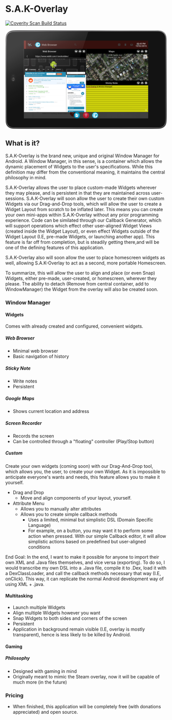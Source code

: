 # S.A.K-Overlay

<a href="https://scan.coverity.com/projects/theif519-s-a-k-overlay">
  <img alt="Coverity Scan Build Status"
       src="https://scan.coverity.com/projects/8595/badge.svg"/>
</a>

![Window Manager](/S.A.K-Overlay_Screenshot.png)

## What is it?

S.A.K-Overlay is the brand new, unique and original Window Manager for Android. A Window Manager, in this sense, is a container which allows the dynamic placement of Widgets to the user's specifications. While this definition may differ from the conventional meaning, it maintains the central philosophy in mind.

S.A.K-Overlay allows the user to place custom-made Widgets wherever they may please, and is persistent in that they are maintained across user-sessions. S.A.K-Overlay will soon allow the user to create their own custom Widgets via our Drag-and-Drop tools, which will allow the user to create a Widget Layout from scratch to be inflated later. This means you can create your own mini-apps within S.A.K-Overlay without any prior programming experience. Code can be similated through our Callback Generator, which will support operations which effect other user-aligned Widget Views (created inside the Widget Layout), or even effect Widgets outside of the Widget Layout (I.E, pre-made Widgets, or launching another app). This feature is far off from completion, but is steadily getting there,and will be one of the defining features of this application.

S.A.K-Overlay also will soon allow the user to place homescreen widgets as well, allowing S.A.K-Overlay to act as a second, more portable Homescreen.

To summarize, this will allow the user to align and place (or even Snap) Widgets, either pre-made, user-created, or homescreen, wherever they please. The ability to detach (Remove from central container, add to WindowManager) the Widget from the overlay will also be created soon.

### Window Manager

#### Widgets

Comes with already created and configured, convenient widgets.

##### Web Browser

* Minimal web browser
* Basic navigation of history

##### Sticky Note

* Write notes
* Persistent

##### Google Maps

* Shows current location and address

##### Screen Recorder

* Records the screen
* Can be controlled through a "floating" controller (Play/Stop button)

##### Custom

Create your own widgets (coming soon) with our Drag-And-Drop tool, which allows you, the user, to create your own Widget. As it is impossible to anticipate everyone's wants and needs, this feature allows you to make it yourself.

* Drag and Drop
    - Move and align components of your layout, yourself.
* Attribute Menu
    - Allows you to manually alter attributes
    - Allows you to create simple callback methods
        + Uses a limited, minimal but simplistic DSL (Domain Specific Language)
        + For example, on a button, you may want it to perform some action when pressed. With our simple Callback editor, it will allow simplistic actions based on predefined but user-aligned conditions

End Goal: In the end, I want to make it possible for anyone to import their own XML and .Java files themselves, and vice versa (exporting). To do so, I would transcribe my own DSL into a .Java file, compile it to .Dex, load it with a DexClassLoader, and call the callback methods necessary that way (I.E, onClick). This way, it can replicate the normal Android development way of using XML + .java.

#### Multitasking

* Launch multiple Widgets
* Align multiple Widgets however you want
* Snap Widgets to both sides and corners of the screen
* Persistent
* Application in background remain visible (I.E, overlay is mostly transparent), hence is less likely to be killed by Android.

#### Gaming

##### Philosophy

* Designed with gaming in mind
* Originally meant to mimic the Steam overlay, now it will be capable of much more (in the future)

### Pricing

* When finished, this application will be completely free (with donations appreciated) and open source.
